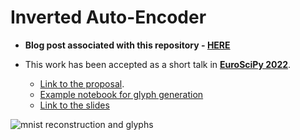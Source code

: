 # Inverted Auto-Encoder

- **Blog post associated with this repository - [HERE](https://ichko.github.io/emergent-structures-in-robust-message-passing)**

- This work has been accepted as a short talk in **[EuroSciPy 2022](https://www.euroscipy.org/2022/)**.
  - [Link to the proposal](https://pretalx.com/euroscipy-2022/talk/F399CM/).
  - [Example notebook for glyph generation](https://colab.research.google.com/drive/1lJNVcM0w7LMYEBfz_Yx1C7svl0hVMIox?usp=sharing)
  - [Link to the slides](https://docs.google.com/presentation/d/18mg9jTeMOB13ts61CRfcdsxTsdYiu7m4dYaNC2w36X0/edit?usp=sharing)

![mnist reconstruction and glyphs](./assets/mnist-reconstruction.png)
